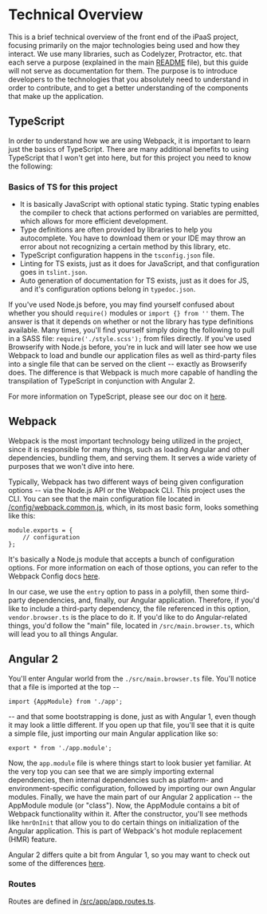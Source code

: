 # Technical Overview
This is a brief technical overview of the front end of the iPaaS project, focusing primarily on the major technologies being used and how they interact. We use many libraries, such as Codelyzer, Protractor, etc. that each serve a purpose (explained in the main [README]('../README.md') file), but this guide will not serve as documentation for them. The purpose is to introduce developers to the technologies that you absolutely need to understand in order to contribute, and to get a better understanding of the components that make up the application.

## TypeScript
In order to understand how we are using Webpack, it is important to learn just the basics of TypeScript. There are many additional benefits to using TypeScript that I won't get into here, but for this project you need to know the following:

### Basics of TS for this project
- It is basically JavaScript with optional static typing. Static typing enables the compiler to check that actions performed on variables are permitted, which allows for more efficient development.
- Type definitions are often provided by libraries to help you autocomplete. You have to download them or your IDE may throw an error about not recognizing a certain method by this library, etc.
- TypeScript configuration happens in the `tsconfig.json` file.
- Linting for TS exists, just as it does for JavaScript, and that configuration goes in `tslint.json`.
- Auto generation of documentation for TS exists, just as it does for JS, and it's configuration options belong in `typedoc.json`.

If you've used Node.js before, you may find yourself confused about whether you should `require()` modules or `import {} from ''` them. The answer is that it depends on whether or not the library has type definitions available. Many times, you'll find yourself simply doing the following to pull in a SASS file: `require('./style.scss');` from files directly. If you've used Browserify with Node.js before, you're in luck and will later see how we use Webpack to load and bundle our application files as well as third-party files into a single file that can be served on the client -- exactly as Browserify does. The difference is that Webpack is much more capable of handling the transpilation of TypeScript in conjunction with Angular 2.

For more information on TypeScript, please see our doc on it [here]('./typescript.md').

## Webpack
Webpack is the most important technology being utilized in the project, since it is responsible for many things, such as loading Angular and other dependencies, bundling them, and serving them. It serves a wide variety of purposes that we won't dive into here.

Typically, Webpack has two different ways of being given configuration options -- via the Node.js API or the Webpack CLI. This project uses the CLI. You can see that the main configuration file located in [/config/webpack.common.js]('../config/webpack.common.js'), which, in its most basic form, looks something like this:

```
module.exports = {
    // configuration
};
```

It's basically a Node.js module that accepts a bunch of configuration options. For more information on each of those options, you can refer to the Webpack Config docs [here]('http://webpack.github.io/docs/configuration.html').

In our case, we use the `entry` option to pass in a polyfill, then some third-party dependencies, and, finally, our Angular application. Therefore, if you'd like to include a third-party dependency, the file referenced in this option, `vendor.browser.ts` is the place to do it. If you'd like to do Angular-related things, you'd follow the  "main" file, located in `/src/main.browser.ts`, which will lead you to all things Angular.

## Angular 2
You'll enter Angular world from the `./src/main.browser.ts` file. You'll notice that a file is imported at the top --

`import {AppModule} from './app';`

-- and that some bootstrapping is done, just as with Angular 1, even though it may look a little different. If you open up that file, you'll see that it is quite a simple file, just importing our main Angular application like so:

`export * from './app.module';`

Now, the `app.module` file is where things start to look busier yet familiar. At the very top you can see that we are simply importing external dependencies, then internal dependencies such as platform- and environment-specific configuration, followed by importing our own Angular modules. Finally, we have the main part of our Angular 2 application -- the AppModule module (or "class"). Now, the AppModule contains a bit of Webpack functionality within it. After the constructor, you'll see methods like `hmrOnInit` that allow you to do certain things on initialization of the Angular application. This is part of Webpack's hot module replacement (HMR) feature.

Angular 2 differs quite a bit from Angular 1, so you may want to check out some of the differences [here](https://angular.io/docs/ts/latest/cookbook/a1-a2-quick-reference.html).

### Routes
Routes are defined in [/src/app/app.routes.ts]('src/app/app.routes.ts').


